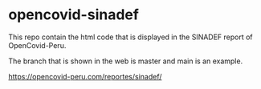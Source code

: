 # opencovid-sinadef

This repo contain the html code that is displayed in the SINADEF report of OpenCovid-Peru.

The branch that is shown in the web is master and main is an example.

https://opencovid-peru.com/reportes/sinadef/
